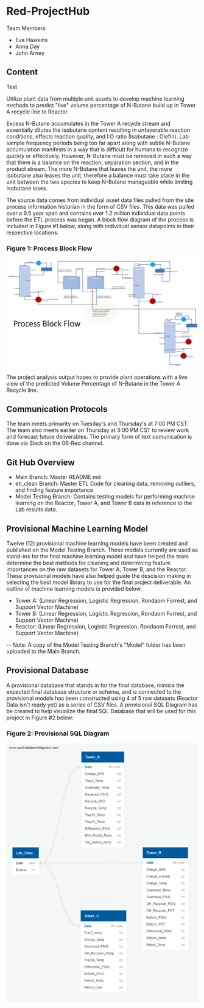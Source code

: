 # Red-ProjectHub
Team Members
- Eva Hawkins
- Anna Day
- John Arney

## Content

Test

Utilize plant data from multiple unit assets to develop machine learning methods to predict "live" volume percentage of N-Butane build up in Tower A recycle line to Reactor. 

Excess N-Butane accumulates in the Tower A recycle stream and essentially dilutes the isobutane content resulting in unfavorable reaction conditions, effects reaction quality, and I:O ratio (Isobutane : Olefin). Lab sample frequency periods being too far apart along with subtle N-Butane accumulation manifests in a way that is difficult for humans to recognize
quickly or effectively. However, N-Butane must be removed in such a way that there is a balance on the reaction, separation section, and in the product stream. The more N-Butane that leaves the unit, the more isobutane also leaves the unit, therefore a balance must take place in the unit between the two species to keep N-Butane manageable while limiting Isobutane loses.

The source data comes from individual asset data files pulled from the site process information historian in the form of CSV files. This data was pulled over a 9.5 year span and contains over 1.2 million individual data points before the ETL process was began. A block flow diagram of the process is included in Figure #1 below, along with individual sensor datapoints in their respective locations. 

### Figure 1: Process Block Flow
![1](https://github.com/Jarney903/Red-ProjectHub/blob/main/Graphics/Block_Flow.jpg)

The project analysis output hopes to provide plant operations with a live view of the predicted Volume Percentage of N-Butane in the Tower A Recycle line. 

## Communication Protocols

The team meets primarity on Tuesday's and Thursday's at 7:00 PM CST. The team also meets earlier on Thursday at 3:00 PM CST to review work and forecast future deliverables. The primary form of text comunication is done via Slack on the 06-Red channel. 

## Git Hub Overview

- Main Branch: Master README.md
- etl_clean Branch: Master ETL Code for cleaning data, removing outliers, and finding feature importance
- Model Testing Branch: Contains testing models for performing machine learning on the Reactor, Tower A, and Tower B data in reference to the Lab results data. 

## Provisional Machine Learning Model
Twelve (12) provisional machine learning models have been created and published on the Model Testing Branch. These models currently are used as stand-ins for the final machine learning model and have helped the team determine the best methods for cleaning and determining feature importances on the raw datasets for Tower A, Tower B, and the Reactor. These provisional models have also helped guide the descision making in selecting the best model library to use for the final project deliverable. An outline of machine learning models is provided below:
- Tower A: (Linear Regression, Logistic Regression, Rondaom Forrest, and Support Vector Machine)
- Tower B: (Linear Regression, Logistic Regression, Rondaom Forrest, and Support Vector Machine)
- Reactor: (Linear Regression, Logistic Regression, Rondaom Forrest, and Support Vector Machine)

-- Note: A copy of the Model Testing Branch's "Model" folder has been uploaded to the Main Branch.

## Provisional Database
A provisional database that stands in for the final database, mimics the expected final database structure or schema, and is connected to the provisional models has been constructed using 4 of 5 raw datasets (Reactor Data isn't ready yet) as a series of CSV files. A provisional SQL Diagram has be created to help visualize the final SQL Database that will be used for this project in Figure #2 below:

### Figure 2: Provisional SQL Diagram
![2](https://github.com/Jarney903/Red-ProjectHub/blob/main/Graphics/SQL_mockup.png)